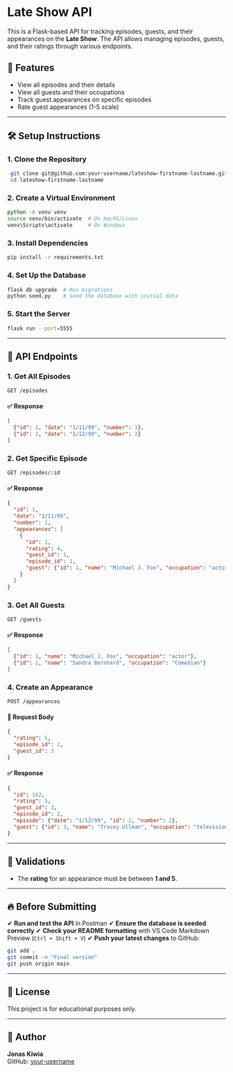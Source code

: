 # Late Show API

This is a Flask-based API for tracking episodes, guests, and their appearances on the **Late Show**. The API allows managing episodes, guests, and their ratings through various endpoints.

## 📌 Features
- View all episodes and their details
- View all guests and their occupations
- Track guest appearances on specific episodes
- Rate guest appearances (1-5 scale)

---
## 🛠 Setup Instructions

### **1. Clone the Repository**
```sh
 git clone git@github.com:your-username/lateshow-firstname-lastname.git
 cd lateshow-firstname-lastname
```

### **2. Create a Virtual Environment**
```sh
python -m venv venv
source venv/bin/activate  # On macOS/Linux
venv\Scripts\activate     # On Windows
```

### **3. Install Dependencies**
```sh
pip install -r requirements.txt
```

### **4. Set Up the Database**
```sh
flask db upgrade  # Run migrations
python seed.py    # Seed the database with initial data
```

### **5. Start the Server**
```sh
flask run --port=5555
```

---
## 📌 API Endpoints

### **1. Get All Episodes**
```http
GET /episodes
```
#### ✅ Response
```json
[
  {"id": 1, "date": "1/11/99", "number": 1},
  {"id": 2, "date": "1/12/99", "number": 2}
]
```

### **2. Get Specific Episode**
```http
GET /episodes/:id
```
#### ✅ Response
```json
{
  "id": 1,
  "date": "1/11/99",
  "number": 1,
  "appearances": [
    {
      "id": 1,
      "rating": 4,
      "guest_id": 1,
      "episode_id": 1,
      "guest": {"id": 1, "name": "Michael J. Fox", "occupation": "actor"}
    }
  ]
}
```

### **3. Get All Guests**
```http
GET /guests
```
#### ✅ Response
```json
[
  {"id": 1, "name": "Michael J. Fox", "occupation": "actor"},
  {"id": 2, "name": "Sandra Bernhard", "occupation": "Comedian"}
]
```

### **4. Create an Appearance**
```http
POST /appearances
```
#### 🔹 Request Body
```json
{
  "rating": 5,
  "episode_id": 2,
  "guest_id": 3
}
```
#### ✅ Response
```json
{
  "id": 162,
  "rating": 5,
  "guest_id": 3,
  "episode_id": 2,
  "episode": {"date": "1/12/99", "id": 2, "number": 2},
  "guest": {"id": 3, "name": "Tracey Ullman", "occupation": "television actress"}
}
```

---
## 📝 Validations
- The **rating** for an appearance must be between **1 and 5**.

---
## 🔥 Before Submitting
✔ **Run and test the API** in Postman
✔ **Ensure the database is seeded correctly**
✔ **Check your README formatting** with VS Code Markdown Preview (`Ctrl + Shift + V`)
✔ **Push your latest changes** to GitHub:
```sh
git add .
git commit -m "Final version"
git push origin main
```

---
## 📜 License
This project is for educational purposes only.

---
## 🚀 Author
**Jonas Kiwia**  
GitHub: [your-username]((https://github.com/JonasKiwia))

